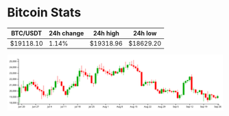 # Bitcoin Stats

BTC/USDT|24h change|24h high|24h low|
|---|---|---|---|
|$19118.10|1.14%|$19318.96|$18629.20|

<img src="./chart.svg">
